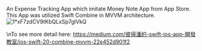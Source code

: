 An Expense Tracking App which imitate Money Note App from App Store. This App was utilized Swift Combine in MVVM architecture.
![1*xF7zdCV9tKbQLxSp7glVkQ](https://github.com/user-attachments/assets/8805d4ca-9a96-4e53-a7e8-df658fb46160)

\nTo see more detail here:
https://medium.com/彼得潘的-swift-ios-app-開發教室/ios-swift-20-combine-mvvm-22e452d901f2
